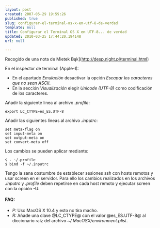 ```yaml
---
layout: post
created: 2007-05-29 19:59:26
published: true
slug: configurar-el-terminal-os-x-en-utf-8-de-verdad
template: null
title: Configurar el Terminal OS X en UTF-8... de verdad
updated: 2010-03-25 17:44:20.194148
url: null

---
```


Recogido de una nota de  Mietek Bąk](http://desp.night.pl/terminal.html)

En el inspector de terminal (Apple-I):

* En el apartado _Emulación_ desactivar la opción _Escapar los caracteres que no sean ASCII_.
* En la sección _Visualización_ elegir _Unicode (UTF-8)_ como codificación de los caracteres.

Añadir la siguiente linea al archivo _.profile_:

    export LC_CTYPE=es_ES.UTF-8

Añadir las siguientes líneas al archivo _.inputrc_:

    set meta-flag on
    set input-meta on
    set output-meta on
    set convert-meta off

Los cambios se pueden aplicar mediante:

    $ . ~/.profile
    $ bind -f ~/.inputrc

Tengo la sana costumbre de establecer sesiones ssh con hosts remotos y usar screen en el servidor. Para ello los cambios realizados en los archivos _.inputrc_ y _.profile_ deben repetirse en cada host remoto y ejecutar screen con la opción -U.

#### FAQ:

- *P:* Uso MacOS X 10.4 y esto no tira macho.
- *R:* Añade una clave @LC_CTYPE@ con el valor @es_ES.UTF-8@ al diccionario raíz del archivo _~/.MacOSX/environment.plist_.
